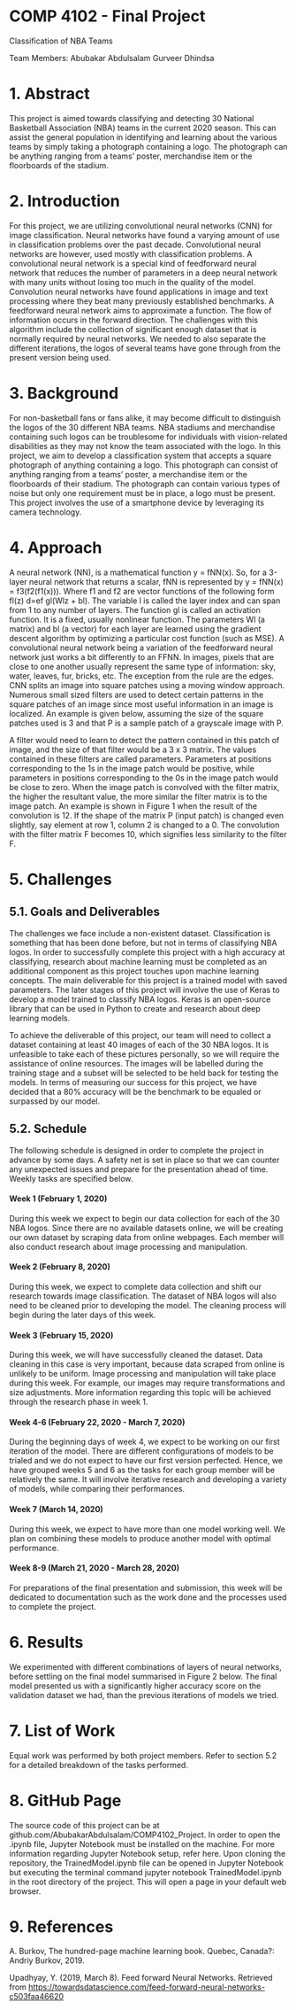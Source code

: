 



# COMP 4102 - Final Project
Classification of NBA Teams


Team Members:
Abubakar Abdulsalam
Gurveer Dhindsa


# 1. Abstract
This project is aimed towards classifying and detecting 30 National Basketball Association (NBA) teams in the current 2020 season. This can assist the general population in identifying and learning about the various teams by simply taking a photograph containing a logo. The photograph can be anything ranging from a teams’ poster, merchandise item or the floorboards of the stadium.

# 2. Introduction
For this project, we are utilizing convolutional neural networks (CNN) for image classification. Neural networks have found a varying amount of use in classification problems over the past decade. Convolutional neural networks are however, used mostly with classification problems. A convolutional neural network is a special kind of feedforward neural network that  reduces the number of parameters in a deep neural network with many units without losing too much in the quality of the model. Convolution neural networks have found applications in image and text processing where they beat many previously established benchmarks. A feedforward neural network aims to approximate a function. The flow of information occurs in the forward direction. The challenges with this algorithm include the collection of significant enough dataset that is normally required by neural networks. We needed to also separate the different iterations, the logos of several teams have gone through from the present version being used.

# 3. Background
For non-basketball fans or fans alike, it may become difficult to distinguish the logos of the 30 different NBA teams. NBA stadiums and merchandise containing such logos can be troublesome for individuals with vision-related disabilities as they may not know the team associated with the logo. In this project, we aim to develop a classification system that accepts a square photograph of anything containing a logo. This photograph can consist of anything ranging from a teams’ poster, a merchandise item or the floorboards of their stadium. The photograph can contain various types of noise but only one requirement must be in place, a logo must be present. This project involves the use of a smartphone device by leveraging its camera technology. 

# 4. Approach
A neural network (NN), is a mathematical function y = fNN(x). So, for a 3-layer neural network that returns a scalar, fNN is represented by y = fNN(x) = f3(f2(f1(x))). Where f1 and f2 are vector functions of the following form fl(z) d=ef gl(Wlz + bl). The variable l is called the layer index and can span from 1 to any number of layers. The function gl is called an activation function. It is a fixed, usually nonlinear function. The parameters Wl (a matrix) and bl (a vector) for each layer are learned using the gradient descent algorithm by optimizing a particular cost function (such as MSE). A convolutional neural network being a variation of the feedforward neural network just works a bit differently to an FFNN. In images, pixels that are close to one another usually represent the same type of information: sky, water, leaves, fur, bricks, etc. The exception from the rule are the edges. CNN splits an image into square patches using a moving window approach. Numerous small sized filters are used to detect certain patterns in the square patches of an image since most useful information in an image is localized. An example is given below, assuming the size of the square patches used is 3 and that P is a sample patch of a grayscale image with P.

A filter would need to learn to detect the pattern contained in this patch of image, and the size of that filter would be a 3 x 3 matrix.  The values contained in these filters are called parameters. Parameters at positions corresponding to the 1s in the image patch would be positive, while parameters in positions corresponding to the 0s in the image patch would be close to zero. When the image patch is convolved with the filter matrix, the higher the resultant value, the more similar the filter matrix is to the image patch. An example is shown in Figure 1 when the result of the convolution is 12. If the shape of the matrix P (input patch) is changed even slightly, say element at row 1, column 2 is changed to a 0. The convolution with the filter matrix F becomes 10, which signifies less similarity to the filter F.


# 5. Challenges
## 5.1. Goals and Deliverables
The challenges we face include a non-existent dataset. Classification is something that has been done before, but not in terms of classifying NBA logos. In order to successfully complete this project with a high accuracy at classifying, research about machine learning must be completed as an additional component as this project touches upon machine learning concepts. 
The main deliverable for this project is a trained model with saved parameters. The later stages of this project will involve the use of Keras to develop a model trained to classify NBA logos. Keras is an open-source library that can be used in Python to create and research about deep learning models. 

To achieve the deliverable of this project, our team will need to collect a dataset containing at least 40 images of each of the 30 NBA logos. It is unfeasible to take each of these pictures personally, so we will require the assistance of online resources. The images will be labelled during the training stage and a subset will be selected to be held back for testing the models. In terms of measuring our success for this project, we have decided that a 80% accuracy will be the benchmark to be equaled or surpassed by our model.

## 5.2. Schedule
The following schedule is designed in order to complete the project in advance by some days. A safety net is set in place so that we can counter any unexpected issues and prepare for the presentation ahead of time. Weekly tasks are specified below.

#### Week 1 (February 1, 2020)
During this week we expect to begin our data collection for each of the 30 NBA logos. Since there are no available datasets online, we will be creating our own dataset by scraping data from online webpages. Each member will also conduct research about image processing and manipulation.

#### Week 2 (February 8, 2020)
During this week, we expect to complete data collection and shift our research towards image classification. The dataset of NBA logos will also need to be cleaned prior to developing the model. The cleaning process will begin during the later days of this week.

#### Week 3 (February 15, 2020)
During this week, we will have successfully cleaned the dataset. Data cleaning in this case is very important, because data scraped from online is unlikely to be uniform. Image processing and manipulation will take place during this week. For example, our images may require transformations and size adjustments. More information regarding this topic will be achieved through the research phase in week 1. 

#### Week 4-6 (February 22, 2020 - March 7, 2020)
During the beginning days of week 4, we expect to be working on our first iteration of the model. There are different configurations of models to be trialed and we do not expect to have our first version perfected. Hence, we have grouped weeks 5 and 6 as the tasks for each group member will be relatively the same. It will involve iterative research and developing a variety of models, while comparing their performances.

#### Week 7 (March 14, 2020)
During this week, we expect to have more than one model working well. We plan on combining these models to produce another model with optimal performance. 

#### Week 8-9 (March 21, 2020 - March 28, 2020)
For preparations of the final presentation and submission, this week will be dedicated to documentation such as the work done and the processes used to complete the project.

# 6. Results
We experimented with different combinations of layers of neural networks, before settling on the final model summarised in Figure 2 below. The final model presented us with a significantly higher accuracy score on the validation dataset we had, than the previous iterations of models we tried.

# 7. List of Work
Equal work was performed by both project members. Refer to section 5.2 for a detailed breakdown of the tasks performed.

# 8. GitHub Page
The source code of this project can be at github.com/AbubakarAbdulsalam/COMP4102_Project. In order to open the .ipynb file, Jupyter Notebook must be installed on the machine. For more information regarding Jupyter Notebook setup, refer here. Upon cloning the repository, the TrainedModel.ipynb file can be opened in Jupyter Notebook but executing the terminal command jupyter notebook TrainedModel.ipynb in the root directory of the project. This will open a page in your default web browser.

# 9. References
A. Burkov, The hundred-page machine learning book. Quebec, Canada?: Andriy Burkov, 2019.

Upadhyay, Y. (2019, March 8). Feed forward Neural Networks. Retrieved from https://towardsdatascience.com/feed-forward-neural-networks-c503faa46620

